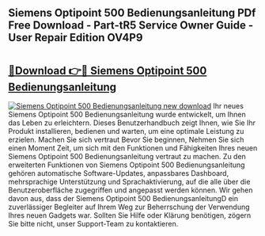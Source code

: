 ## Siemens Optipoint 500 Bedienungsanleitung PDf Free Download - Part-tR5 Service Owner Guide - User Repair Edition OV4P9

# <h2><a href="http://df3hm4k.blite.top/?on=Siemens+Optipoint+500+Bedienungsanleitung">🔗Download 👉🔴 Siemens Optipoint 500 Bedienungsanleitung</a></h2>

[![Siemens Optipoint 500 Bedienungsanleitung new download](https://i.imgur.com/lujVjoI.png)](http://df3hm4k.blite.top/?on=Siemens+Optipoint+500+Bedienungsanleitung)
Ihr neues Siemens Optipoint 500 Bedienungsanleitung wurde entwickelt, um Ihnen das Leben zu erleichtern. Dieses Benutzerhandbuch zeigt Ihnen, wie Sie Ihr Produkt installieren, bedienen und warten, um eine optimale Leistung zu erzielen. Machen Sie sich vertraut Bevor Sie beginnen, Nehmen Sie sich einen Moment Zeit, um sich mit den Funktionen und Fähigkeiten Ihres neuen Siemens Optipoint 500 Bedienungsanleitung vertraut zu machen. Zu den erweiterten Funktionen von Siemens Optipoint 500 Bedienungsanleitung gehören automatische Software-Updates, anpassbares Dashboard, mehrsprachige Unterstützung und Sprachaktivierung, auf die alle über die Benutzeroberfläche zugegriffen und angepasst werden können. Wir gehen davon aus, dass der Siemens Optipoint 500 BedienungsanleitungD ein zuverlässiger Begleiter auf Ihrem Weg zur Beherrschung der Verwendung Ihres neuen Gadgets war. Sollten Sie Hilfe oder Klärung benötigen, zögern Sie bitte nicht, unser Support-Team zu kontaktieren.
